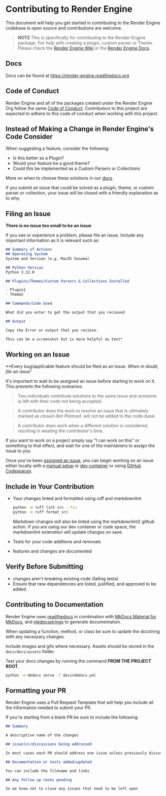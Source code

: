 # Contributing to Render Engine

This document will help you get started in contributing to the Render Engine codebase is open source and contributions are welcome.

> **NOTE**
> This is specifically for contributing to the Render-Engine package. For help with creating a plugin, custom parser or Theme. Please check the [Render Engine Wiki](https://github.com/render-engine/.github/wiki) or the [Render Engine Docs](https://render-engine.readthedocs.org).

## Docs

Docs can be found at <https://render-engine.readthedocs.org>

## Code of Conduct

Render Engine and all of the packages created under the Render Engine Org follow the same [Code of Conduct](https://github.com/render-engine/render-engine/blob/main/.github/CODE_OF_CONDUCT.md). Contributors to this project are expected to adhere to this code of conduct when working with this project.

## Instead of Making a Change in Render Engine's Code Consider

When suggesting a feature, consider the following:

- Is this better as a Plugin?
- Would your feature be a good theme?
- Could this be implemented as a Custom Parsers or Collections

More on when to choose these solutions in our [docs](https://render-engine.readthedocs.io/contributing/CONTRIBUTING).


If you submit an issue that could be solved as a plugin, theme, or custom parser or collection, your issue will be closed with a friendly explanation as to why.

## Filing an Issue

**There is no issue too small to be an issue**

If you see or experience a problem, please file an issue. Include any important information as it is relevant such as:

```md
## Summary of Actions
## Operating System 
System and Version (e.g. MacOS Sonoma)

## Python Version
Python 3.12.0

## Plugins/Themes/Custom Parsers & Collections Installed

- Plugin1
- Theme2

## Commands/Code Used 

What did you enter to get the output that you recieved

## Output

Copy the Error or output that you recieve.

This can be a screenshot but is more helpful as text*
```

## Working on an Issue

**Every bug/applicable feature should be filed as an Issue. _When in doubt, file an issue_"

It's important to wait to be assigned an issue before starting to work on it. This prevents the following scenarios:

> Two individuals contribute solutions to the same issue and someone is left with their code not being accepted.

> A contributor does the work to resolve an issue  that is ultimately marked as _closed-Not Planned_. will not be added to the code-base.

> A contributor does work when a different solution is considered, resulting in wasting the contributor's time.

If you want to work on a project simply say "I can work on this" or something to that effect, and wait for one of the maintainers to assign the issue to you.

Once you've been [assigned an issue](#being-assigned-an-issue), you can begin working on an issue either locally with a [manual setup](#developing-locally) or [dev container](#developing-locally) or using [GitHub Codespaces](#using-codespaces).

## Include in Your Contribution

- Your changes linted and formatted using ruff and markdownlint

  ```sh
  python -m ruff lint src --fix
  python -m ruff format src
  ```

  Markdown changes will also be linted using the markdownlint2 github action. If you are using our dev container or code space, the markdownlint extenstion will update changes on save.

- Tests for your code additions and removals
- features and changes are documented

## Verify Before Submitting

- changes aren't breaking existing code (failing tests)
- Ensure that new dependencies are listed, justified, and approved to be added.


## Contributing to Documentation

Render Engine uses [readthedocs](https://readthedocs.org) in combination with
[MkDocs](https://www.mkdocs.org),[Material for MkDocs](https://squidfunk.github.io/mkdocs-material/), and [mkdocsstrings](https://mkdocsstrings.readthedocs.io/en/latest/) to generate documentation.

When updating a function, method, or class be sure to update the docstring with any necessary changes.

Include images and gifs where necessary. Assets should be stored in the `docs/docs/assets` folder.

Test your docs changes by running the command **FROM THE PROJECT ROOT**.

```sh
python -m mkdocs serve -f docs/mkdocs.yml
``` 


## Formatting your PR

Render Engine uses a Pull Request Template that will help you include all the information needed to submit your PR. 

If you're starting from a blank PR be sure to include the following:

```md
## Summary

A descriptive name of the changes

## issue(s)/discussions being addressed

In most cases each PR should address one issue unless previously discussed with one of the maintainers.

## Documentation or tests added/updated

You can include the filename and links

## Any follow up tasks pending

So we know not to close any issues that need to be left open
```
